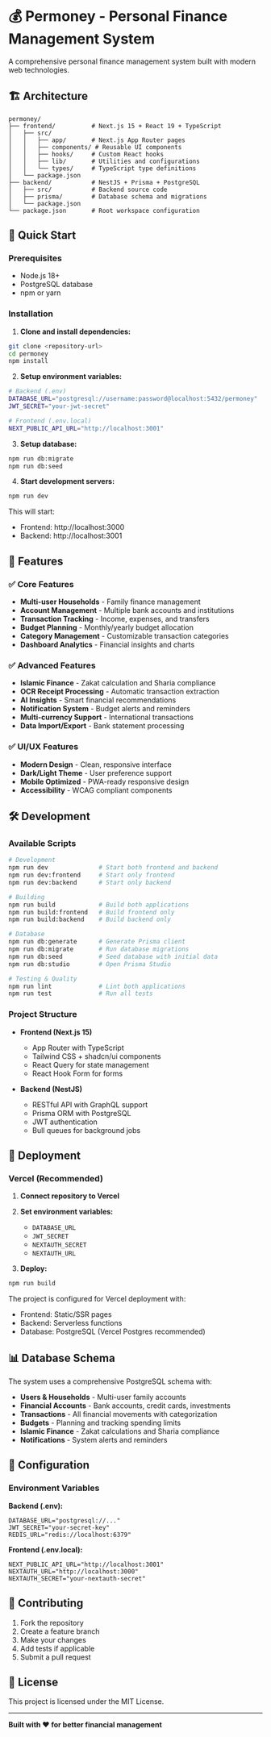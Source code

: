 # 💰 Permoney - Personal Finance Management System

A comprehensive personal finance management system built with modern web technologies.

## 🏗️ Architecture

```
permoney/
├── frontend/          # Next.js 15 + React 19 + TypeScript
│   ├── src/
│   │   ├── app/       # Next.js App Router pages
│   │   ├── components/ # Reusable UI components
│   │   ├── hooks/     # Custom React hooks
│   │   ├── lib/       # Utilities and configurations
│   │   └── types/     # TypeScript type definitions
│   └── package.json
├── backend/           # NestJS + Prisma + PostgreSQL
│   ├── src/           # Backend source code
│   ├── prisma/        # Database schema and migrations
│   └── package.json
└── package.json       # Root workspace configuration
```

## 🚀 Quick Start

### Prerequisites
- Node.js 18+
- PostgreSQL database
- npm or yarn

### Installation

1. **Clone and install dependencies:**
```bash
git clone <repository-url>
cd permoney
npm install
```

2. **Setup environment variables:**
```bash
# Backend (.env)
DATABASE_URL="postgresql://username:password@localhost:5432/permoney"
JWT_SECRET="your-jwt-secret"

# Frontend (.env.local)
NEXT_PUBLIC_API_URL="http://localhost:3001"
```

3. **Setup database:**
```bash
npm run db:migrate
npm run db:seed
```

4. **Start development servers:**
```bash
npm run dev
```

This will start:
- Frontend: http://localhost:3000
- Backend: http://localhost:3001

## 🎯 Features

### ✅ Core Features
- **Multi-user Households** - Family finance management
- **Account Management** - Multiple bank accounts and institutions
- **Transaction Tracking** - Income, expenses, and transfers
- **Budget Planning** - Monthly/yearly budget allocation
- **Category Management** - Customizable transaction categories
- **Dashboard Analytics** - Financial insights and charts

### ✅ Advanced Features
- **Islamic Finance** - Zakat calculation and Sharia compliance
- **OCR Receipt Processing** - Automatic transaction extraction
- **AI Insights** - Smart financial recommendations
- **Notification System** - Budget alerts and reminders
- **Multi-currency Support** - International transactions
- **Data Import/Export** - Bank statement processing

### ✅ UI/UX Features
- **Modern Design** - Clean, responsive interface
- **Dark/Light Theme** - User preference support
- **Mobile Optimized** - PWA-ready responsive design
- **Accessibility** - WCAG compliant components

## 🛠️ Development

### Available Scripts

```bash
# Development
npm run dev              # Start both frontend and backend
npm run dev:frontend     # Start only frontend
npm run dev:backend      # Start only backend

# Building
npm run build            # Build both applications
npm run build:frontend   # Build frontend only
npm run build:backend    # Build backend only

# Database
npm run db:generate      # Generate Prisma client
npm run db:migrate       # Run database migrations
npm run db:seed          # Seed database with initial data
npm run db:studio        # Open Prisma Studio

# Testing & Quality
npm run lint             # Lint both applications
npm run test             # Run all tests
```

### Project Structure

- **Frontend (Next.js 15)**
  - App Router with TypeScript
  - Tailwind CSS + shadcn/ui components
  - React Query for state management
  - React Hook Form for forms

- **Backend (NestJS)**
  - RESTful API with GraphQL support
  - Prisma ORM with PostgreSQL
  - JWT authentication
  - Bull queues for background jobs

## 🚀 Deployment

### Vercel (Recommended)

1. **Connect repository to Vercel**
2. **Set environment variables:**
   - `DATABASE_URL`
   - `JWT_SECRET`
   - `NEXTAUTH_SECRET`
   - `NEXTAUTH_URL`

3. **Deploy:**
```bash
npm run build
```

The project is configured for Vercel deployment with:
- Frontend: Static/SSR pages
- Backend: Serverless functions
- Database: PostgreSQL (Vercel Postgres recommended)

## 📊 Database Schema

The system uses a comprehensive PostgreSQL schema with:

- **Users & Households** - Multi-user family accounts
- **Financial Accounts** - Bank accounts, credit cards, investments
- **Transactions** - All financial movements with categorization
- **Budgets** - Planning and tracking spending limits
- **Islamic Finance** - Zakat calculations and Sharia compliance
- **Notifications** - System alerts and reminders

## 🔧 Configuration

### Environment Variables

**Backend (.env):**
```env
DATABASE_URL="postgresql://..."
JWT_SECRET="your-secret-key"
REDIS_URL="redis://localhost:6379"
```

**Frontend (.env.local):**
```env
NEXT_PUBLIC_API_URL="http://localhost:3001"
NEXTAUTH_URL="http://localhost:3000"
NEXTAUTH_SECRET="your-nextauth-secret"
```

## 🤝 Contributing

1. Fork the repository
2. Create a feature branch
3. Make your changes
4. Add tests if applicable
5. Submit a pull request

## 📄 License

This project is licensed under the MIT License.

---

**Built with ❤️ for better financial management**